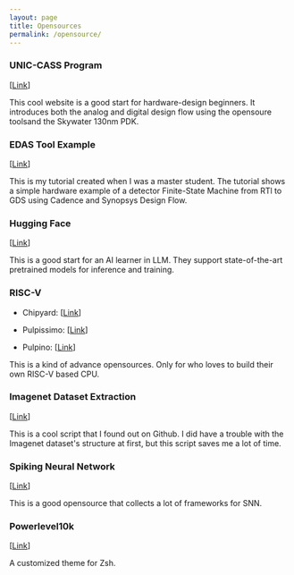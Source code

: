 ```yaml
---
layout: page
title: Opensources
permalink: /opensource/
---
```


### UNIC-CASS Program

[[Link](https://unic-cass.github.io)]

This cool website is a good start for hardware-design beginners. It introduces both the analog and digital design flow using the opensoure toolsand the Skywater 130nm PDK.

### EDAS Tool Example

[[Link](https://github.com/EternalSirius/EDAS-Tool-Examples)]

This is my tutorial created when I was a master student. The tutorial shows a simple hardware example of a detector Finite-State Machine from RTl to GDS using Cadence and Synopsys Design Flow.

### Hugging Face

[[Link](https://github.com/huggingface/transformers)]

This is a good start for an AI learner in LLM. They support state-of-the-art pretrained models for inference and training.

### RISC-V

- Chipyard: [[Link](https://github.com/ucb-bar/chipyard)]

- Pulpissimo: [[Link](https://github.com/pulp-platform/pulpissimo)]

- Pulpino: [[Link](https://github.com/pulp-platform/pulpino)]

This is a kind of advance opensources. Only for who loves to build their own RISC-V based CPU. 

### Imagenet Dataset Extraction

[[Link](https://gist.github.com/BIGBALLON/8a71d225eff18d88e469e6ea9b39cef4)]

This is a cool script that I found out on Github. I did have a trouble with the Imagenet dataset's structure at first, but this script saves me a lot of time.

### Spiking Neural Network

[[Link](https://github.com/open-neuromorphic/open-neuromorphic)]

This is a good opensource that collects a lot of frameworks for SNN.

### Powerlevel10k

[[Link](https://github.com/romkatv/powerlevel10k)]

A customized theme for Zsh. 
